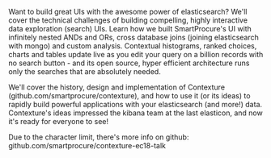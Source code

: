 Want to build great UIs with the awesome power of elasticsearch? We'll cover the technical challenges of building compelling, highly interactive data exploration (search) UIs. Learn how we built SmartProcure's UI with infinitely nested ANDs and ORs, cross database joins (joining elasticsearch with mongo) and custom analysis. Contextual histograms, ranked choices, charts and tables update live as you edit your query on a billion records with no search button - and its open source, hyper efficient architecture runs only the searches that are absolutely needed.

We'll cover the history, design and implementation of Contexture (github.com/smartprocure/contexture), and how to use it (or its ideas) to rapidly build powerful applications with your elasticsearch (and more!) data. Contexture's ideas impressed the kibana team at the last elasticon, and now it's ready for everyone to see!

Due to the character limit, there's more info on github: github.com/smartprocure/contexture-ec18-talk
